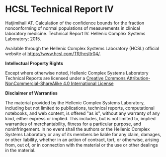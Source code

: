 # HCSL Technical Report IV

Hatjimihail AT. Calculation of the confidence bounds for the fraction nonconforming of normal populations of measurements in clinical laboratory medicine. Technical Report IV. Hellenic Complex Systems Laboratory; 2015.
 
Available through the Hellenic Complex Systems Laboratory (HCSL) official website at https://www.hcsl.com/TR/hcsltr04/.

**Intellectual Property Rights**

Except where otherwise noted, Hellenic Complex Systems Laboratory Technical Reports are licensed under a [Creative Commons Attribution-NonCommercial-ShareAlike 4.0 International License](https://creativecommons.org/licenses/by-nc-sa/4.0/)

**Disclaimer of Warranties**

The material provided by the Hellenic Complex Systems Laboratory, including but not limited to publications, technical reports,  computational notebooks, and web content, is offered "as is", without any warranty of any kind, either express or implied. This includes, but is not limited to, implied warranties of merchantability, fitness for a particular purpose, and noninfringement. In no event shall the authors or the Hellenic Complex Systems Laboratory or any of its members be liable for any claim, damages, or other liability, whether in an action of contract, tort, or otherwise, arising from, out of, or in connection with the material or the use or other dealings in the material.
